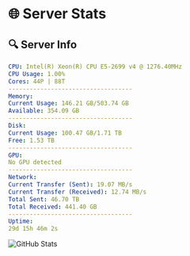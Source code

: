 # 🌐 Server Stats
## 🔍 Server Info
```yaml
CPU: Intel(R) Xeon(R) CPU E5-2699 v4 @ 1276.40MHz
CPU Usage: 1.00%
Cores: 44P | 88T
-----------------------------------
Memory:
Current Usage: 146.21 GB/503.74 GB
Available: 354.09 GB
-----------------------------------
Disk:
Current Usage: 100.47 GB/1.71 TB
Free: 1.53 TB
-----------------------------------
GPU:
No GPU detected
-----------------------------------
Network:
Current Transfer (Sent): 19.07 MB/s
Current Transfer (Received): 12.74 MB/s
Total Sent: 46.70 TB
Total Received: 441.40 GB
-----------------------------------
Uptime:
29d 15h 46m 2s
```
![GitHub Stats](https://img.shields.io/badge/Updated-2025-04-06_13:08:51-blue)